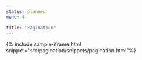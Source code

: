 ```yaml
---
status: planned
menu: 4

title: "Pagination"
---
```


{% include sample-iframe.html snippet="src/pagination/snippets/pagination.html"%}
